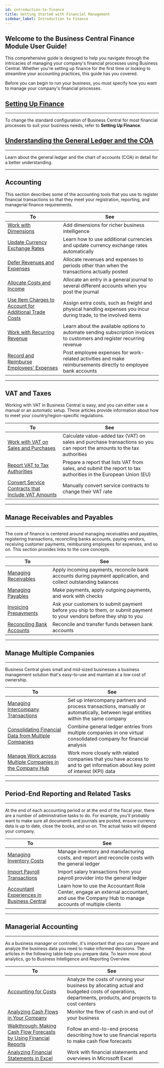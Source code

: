 ```yaml
---
id: introduction-to-finance
title: Getting Started with Financial Management
sidebar_label: Introduction to Finance
---
```


<div class="procurement-intro-container">
    <h2 class="procurement-intro-heading">Welcome to the Business Central Finance Module User Guide!</h2>
    <p>This comprehensive guide is designed to help you navigate through the intricacies of managing your company's financial processes using Business Central. Whether you're setting up finance for the first time or looking to streamline your accounting practices, this guide has you covered.</p>
</div>
 
Before you can begin to run your business, you must specify how you want to manage your company's financial processes.

## [Setting Up Finance](#Setting-up-finance)
---

To change the standard configuration of Business Central for most financial processes to suit your business needs, refer to **Setting Up Finance**.

## [Understanding the General Ledger and the COA](#understanding-the-general-ledger-and-the-coa)
---

Learn about the general ledger and the chart of accounts (COA) in detail for a better understanding.

---

## Accounting

This section describes some of the accounting tools that you use to register financial transactions so that they meet your registration, reporting, and managerial finance requirements.

| To                                         | See                                                             |
|--------------------------------------------|-----------------------------------------------------------------|
| [Work with Dimensions](#work-with-dimensions)                     | Add dimensions for richer business intelligence                  |
| [Update Currency Exchange Rates](#update-currency-exchange-rates) | Learn how to use additional currencies and update currency exchange rates automatically |
| [Defer Revenues and Expenses](#defer-revenues-and-expenses)       | Allocate revenues and expenses to periods other than when the transactions actually posted |
| [Allocate Costs and Income](#allocate-costs-and-income)           | Allocate an entry in a general journal to several different accounts when you post the journal |
| [Use Item Charges to Account for Additional Trade Costs](#use-item-charges-to-account-for-additional-trade-costs) | Assign extra costs, such as freight and physical handling expenses you incur during trade, to the involved items |
| [Work with Recurring Revenue](#work-with-recurring-revenue)       | Learn about the available options to automate sending subscription invoices to customers and register recurring revenue |
| [Record and Reimburse Employees' Expenses](#record-and-reimburse-employees-expenses) | Post employee expenses for work-related activities and make reimbursements directly to employee bank accounts |

---

## VAT and Taxes

Working with VAT in Business Central is easy, and you can either use a manual or an automatic setup. These articles provide information about how to meet your country/region-specific regulations.

| To                                        | See                                                             |
|-------------------------------------------|-----------------------------------------------------------------|
| [Work with VAT on Sales and Purchases](#work-with-vat-on-sales-and-purchases) | Calculate value-added tax (VAT) on sales and purchase transactions so you can report the amounts to the tax authorities |
| [Report VAT to Tax Authorities](#report-vat-to-tax-authorities) | Prepare a report that lists VAT from sales, and submit the report to tax authorities in the European Union (EU) |
| [Convert Service Contracts that Include VAT Amounts](#convert-service-contracts-that-include-vat-amounts) | Manually convert service contracts to change their VAT rate |

---

## Manage Receivables and Payables
---

The core of finance is centered around managing receivables and payables, registering transactions, reconciling banks accounts, paying vendors, receiving customer payments, reimbursing employees for expenses, and so on. This section provides links to the core concepts.

| To                                      | See                                                             |
|-----------------------------------------|-----------------------------------------------------------------|
| [Managing Receivables](#managing-receivables) | Apply incoming payments, reconcile bank accounts during payment application, and collect outstanding balances |
| [Managing Payables](#managing-payables) | Make payments, apply outgoing payments, and work with checks |
| [Invoicing Prepayments](#invoicing-prepayments) | Ask your customers to submit payment before you ship to them, or submit payment to your vendors before they ship to you |
| [Reconciling Bank Accounts](#reconciling-bank-accounts) | Reconcile and transfer funds between bank accounts |

---

## Manage Multiple Companies
---

Business Central gives small and mid-sized businesses a business management solution that's easy-to-use and maintain at a low cost of ownership.

| To                                                 | See                                                             |
|----------------------------------------------------|-----------------------------------------------------------------|
| [Managing Intercompany Transactions](#managing-intercompany-transactions) | Set up intercompany partners and process transactions, manually or automatically, between legal entities within the same company |
| [Consolidating Financial Data from Multiple Companies](#consolidating-financial-data-from-multiple-companies) | Combine general ledger entries from multiple companies in one virtual consolidated company for financial analysis |
| [Manage Work across Multiple Companies in the Company Hub](#manage-work-across-multiple-companies-in-the-company-hub) | Work more closely with related companies that you have access to and to get information about key point of interest (KPI) data |

---

## Period-End Reporting and Related Tasks
---

At the end of each accounting period or at the end of the fiscal year, there are a number of administrative tasks to do. For example, you'll probably want to make sure all documents and journals are posted, ensure currency data is up to date, close the books, and so on. The actual tasks will depend your company.

| To                                                    | See                                                             |
|-------------------------------------------------------|-----------------------------------------------------------------|
| [Managing Inventory Costs](#managing-inventory-costs) | Manage inventory and manufacturing costs, and report and reconcile costs with the general ledger |
| [Import Payroll Transactions](#import-payroll-transactions) | Import salary transactions from your payroll provider into the general ledger |
| [Accountant Experiences in Business Central](#accountant-experiences-in-business-central) | Learn how to use the Accountant Role Center, engage an external accountant, and use the Company Hub to manage accounts of multiple clients |

---

## Managerial Accounting
---

As a business manager or controller, it's important that you can prepare and analyze the business data you need to make informed decisions. The articles in the following table help you prepare data. To learn more about analytics, go to Business Intelligence and Reporting Overview.

| To                                                      | See                                                             |
|---------------------------------------------------------|-----------------------------------------------------------------|
| [Accounting for Costs](#accounting-for-costs)           | Analyze the costs of running your business by allocating actual and budgeted costs of operations, departments, products, and projects to cost centers |
| [Analyzing Cash Flows in Your Company](#analyzing-cash-flows-in-your-company) | Monitor the flow of cash in and out of your business |
| [Walkthrough: Making Cash Flow Forecasts by Using Financial Reports](#walkthrough-making-cash-flow-forecasts-by-using-financial-reports) | Follow an end-to-end process describing how to use financial reports to make cash flow forecasts |
| [Analyzing Financial Statements in Excel](#analyzing-financial-statements-in-excel) | Work with financial statements and overviews in Microsoft Excel |
